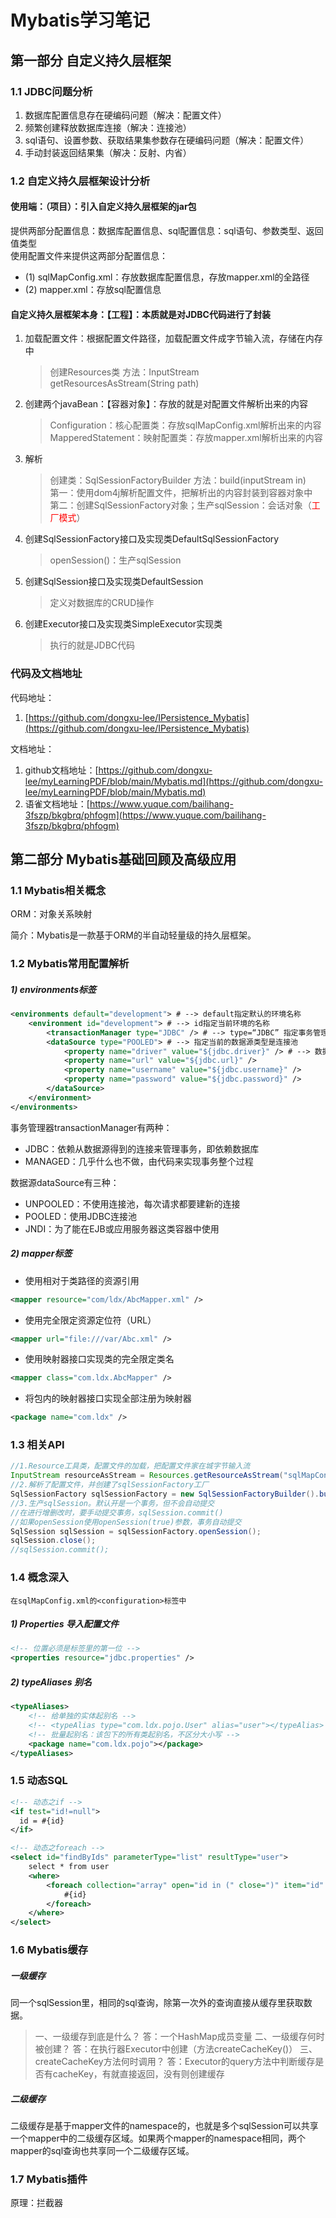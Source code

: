 # Mybatis学习笔记
## 第一部分 自定义持久层框架
### 1.1 JDBC问题分析
1. 数据库配置信息存在硬编码问题（解决：配置文件）
2. 频繁创建释放数据库连接（解决：连接池）
3. sql语句、设置参数、获取结果集参数存在硬编码问题（解决：配置文件）
4. 手动封装返回结果集（解决：反射、内省）
### 1.2 自定义持久层框架设计分析
#### 使用端：（项目）：引入自定义持久层框架的jar包
提供两部分配置信息：数据库配置信息、sql配置信息：sql语句、参数类型、返回值类型<br>
使用配置文件来提供这两部分配置信息：
- (1) sqlMapConfig.xml：存放数据库配置信息，存放mapper.xml的全路径
- (2) mapper.xml：存放sql配置信息

#### 自定义持久层框架本身：【工程】：本质就是对JDBC代码进行了封装
1. 加载配置文件：根据配置文件路径，加载配置文件成字节输入流，存储在内存中
    > 创建Resources类  方法：InputStream getResourcesAsStream(String path)
    
2. 创建两个javaBean：【容器对象】：存放的就是对配置文件解析出来的内容
    > Configuration：核心配置类：存放sqlMapConfig.xml解析出来的内容<br>
    > MapperedStatement：映射配置类：存放mapper.xml解析出来的内容

3. 解析
    > 创建类：SqlSessionFactoryBuilder  方法：build(inputStream in)<br>
    > 第一：使用dom4j解析配置文件，把解析出的内容封装到容器对象中<br>
    > 第二：创建SqlSessionFactory对象；生产sqlSession：会话对象（<font color=red>工厂模式</font>）

4. 创建SqlSessionFactory接口及实现类DefaultSqlSessionFactory
    > openSession()：生产sqlSession

5. 创建SqlSession接口及实现类DefaultSession
    > 定义对数据库的CRUD操作

6. 创建Executor接口及实现类SimpleExecutor实现类
    > 执行的就是JDBC代码

### 代码及文档地址 
代码地址：
1. [https://github.com/dongxu-lee/IPersistence_Mybatis](https://github.com/dongxu-lee/IPersistence_Mybatis)

文档地址：
1. github文档地址：[https://github.com/dongxu-lee/myLearningPDF/blob/main/Mybatis.md](https://github.com/dongxu-lee/myLearningPDF/blob/main/Mybatis.md)
2. 语雀文档地址：[https://www.yuque.com/bailihang-3fszp/bkgbrq/phfogm](https://www.yuque.com/bailihang-3fszp/bkgbrq/phfogm)


## 第二部分 Mybatis基础回顾及高级应用
### 1.1 Mybatis相关概念

ORM：对象关系映射

简介：Mybatis是一款基于ORM的半自动轻量级的持久层框架。


### 1.2 Mybatis常用配置解析
##### 1) environments标签

```xml
<environments default="development"> # --> default指定默认的环境名称
    <environment id="development"> # --> id指定当前环境的名称
        <transactionManager type="JDBC" /> # --> type=“JDBC” 指定事务管理类型是JDBC
        <dataSource type="POOLED"> # --> 指定当前的数据源类型是连接池
            <property name="driver" value="${jdbc.driver}" /> # --> 数据源配置的基本参数
            <property name="url" value="${jdbc.url}" />
            <property name="username" value="${jdbc.username}" />
            <property name="password" value="${jdbc.password}" />
        </dataSource>
    </environment>
</environments>
```

事务管理器transactionManager有两种：
 - JDBC：依赖从数据源得到的连接来管理事务，即依赖数据库
 - MANAGED：几乎什么也不做，由代码来实现事务整个过程

数据源dataSource有三种：
 - UNPOOLED：不使用连接池，每次请求都要建新的连接
 - POOLED：使用JDBC连接池
 - JNDI：为了能在EJB或应用服务器这类容器中使用


##### 2) mapper标签
 - 使用相对于类路径的资源引用
```xml
<mapper resource="com/ldx/AbcMapper.xml" />
```
 - 使用完全限定资源定位符（URL）
```xml
<mapper url="file:///var/Abc.xml" />
```
 - 使用映射器接口实现类的完全限定类名
```xml
<mapper class="com.ldx.AbcMapper" />
```
 - 将包内的映射器接口实现全部注册为映射器
```xml
<package name="com.ldx" />
```

### 1.3 相关API

```java
//1.Resource工具类，配置文件的加载，把配置文件家在城字节输入流
InputStream resourceAsStream = Resources.getResourceAsStream("sqlMapConfig.xml");
//2.解析了配置文件，并创建了sqlSessionFactory工厂
SqlSessionFactory sqlSessionFactory = new SqlSessionFactoryBuilder().build(resourceAsStream);
//3.生产sqlSession。默认开是一个事务，但不会自动提交 
//在进行增删改时，要手动提交事务，sqlSession.commit()
//如果openSession使用openSession(true)参数，事务自动提交
SqlSession sqlSession = sqlSessionFactory.openSession();
sqlSession.close();
//sqlSession.commit();
```


### 1.4 概念深入

```
在sqlMapConfig.xml的<configuration>标签中
```

##### 1) Properties 导入配置文件

```xml
<!-- 位置必须是标签里的第一位 -->
<properties resource="jdbc.properties" />
```

##### 2) typeAliases 别名

```xml
<typeAliases>
	<!-- 给单独的实体起别名 -->
    <!-- <typeAlias type="com.ldx.pojo.User" alias="user"></typeAlias> -->
    <!-- 批量起别名：该包下的所有类起别名，不区分大小写 -->
    <package name="com.ldx.pojo"></package>
</typeAliases>
```


### 1.5 动态SQL
```xml
<!-- 动态之if -->
<if test="id!=null">
  id = #{id}
</if>

<!-- 动态之foreach -->
<select id="findByIds" parameterType="list" resultType="user">
    select * from user
    <where>
        <foreach collection="array" open="id in (" close=")" item="id" separator=",">
            #{id}
        </foreach>
    </where>
</select>
```

### 1.6 Mybatis缓存
##### 一级缓存
同一个sqlSession里，相同的sql查询，除第一次外的查询直接从缓存里获取数据。

> 一、一级缓存到底是什么？
> 答：一个HashMap成员变量
> 二、一级缓存何时被创建？
> 答：在执行器Executor中创建（方法createCacheKey()）
> 三、createCacheKey方法何时调用？
> 答：Executor的query方法中判断缓存是否有cacheKey，有就直接返回，没有则创建缓存


##### 二级缓存
二级缓存是基于mapper文件的namespace的，也就是多个sqlSession可以共享一个mapper中的二级缓存区域。如果两个mapper的namespace相同，两个mapper的sql查询也共享同一个二级缓存区域。



### 1.7 Mybatis插件
原理：拦截器














